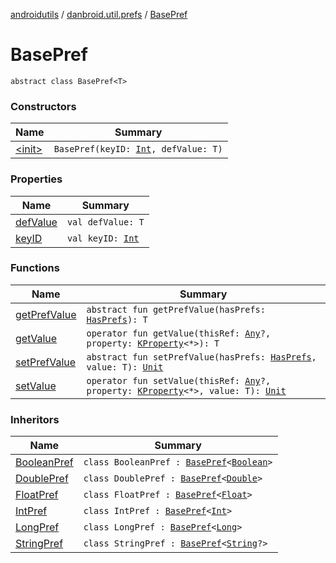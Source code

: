 [androidutils](../../index.md) / [danbroid.util.prefs](../index.md) / [BasePref](./index.md)

# BasePref

`abstract class BasePref<T>`

### Constructors

| Name | Summary |
|---|---|
| [&lt;init&gt;](-init-.md) | `BasePref(keyID: `[`Int`](https://kotlinlang.org/api/latest/jvm/stdlib/kotlin/-int/index.html)`, defValue: T)` |

### Properties

| Name | Summary |
|---|---|
| [defValue](def-value.md) | `val defValue: T` |
| [keyID](key-i-d.md) | `val keyID: `[`Int`](https://kotlinlang.org/api/latest/jvm/stdlib/kotlin/-int/index.html) |

### Functions

| Name | Summary |
|---|---|
| [getPrefValue](get-pref-value.md) | `abstract fun getPrefValue(hasPrefs: `[`HasPrefs`](../-has-prefs/index.md)`): T` |
| [getValue](get-value.md) | `operator fun getValue(thisRef: `[`Any`](https://kotlinlang.org/api/latest/jvm/stdlib/kotlin/-any/index.html)`?, property: `[`KProperty`](https://kotlinlang.org/api/latest/jvm/stdlib/kotlin.reflect/-k-property/index.html)`<*>): T` |
| [setPrefValue](set-pref-value.md) | `abstract fun setPrefValue(hasPrefs: `[`HasPrefs`](../-has-prefs/index.md)`, value: T): `[`Unit`](https://kotlinlang.org/api/latest/jvm/stdlib/kotlin/-unit/index.html) |
| [setValue](set-value.md) | `operator fun setValue(thisRef: `[`Any`](https://kotlinlang.org/api/latest/jvm/stdlib/kotlin/-any/index.html)`?, property: `[`KProperty`](https://kotlinlang.org/api/latest/jvm/stdlib/kotlin.reflect/-k-property/index.html)`<*>, value: T): `[`Unit`](https://kotlinlang.org/api/latest/jvm/stdlib/kotlin/-unit/index.html) |

### Inheritors

| Name | Summary |
|---|---|
| [BooleanPref](../-boolean-pref/index.md) | `class BooleanPref : `[`BasePref`](./index.md)`<`[`Boolean`](https://kotlinlang.org/api/latest/jvm/stdlib/kotlin/-boolean/index.html)`>` |
| [DoublePref](../-double-pref/index.md) | `class DoublePref : `[`BasePref`](./index.md)`<`[`Double`](https://kotlinlang.org/api/latest/jvm/stdlib/kotlin/-double/index.html)`>` |
| [FloatPref](../-float-pref/index.md) | `class FloatPref : `[`BasePref`](./index.md)`<`[`Float`](https://kotlinlang.org/api/latest/jvm/stdlib/kotlin/-float/index.html)`>` |
| [IntPref](../-int-pref/index.md) | `class IntPref : `[`BasePref`](./index.md)`<`[`Int`](https://kotlinlang.org/api/latest/jvm/stdlib/kotlin/-int/index.html)`>` |
| [LongPref](../-long-pref/index.md) | `class LongPref : `[`BasePref`](./index.md)`<`[`Long`](https://kotlinlang.org/api/latest/jvm/stdlib/kotlin/-long/index.html)`>` |
| [StringPref](../-string-pref/index.md) | `class StringPref : `[`BasePref`](./index.md)`<`[`String`](https://kotlinlang.org/api/latest/jvm/stdlib/kotlin/-string/index.html)`?>` |
